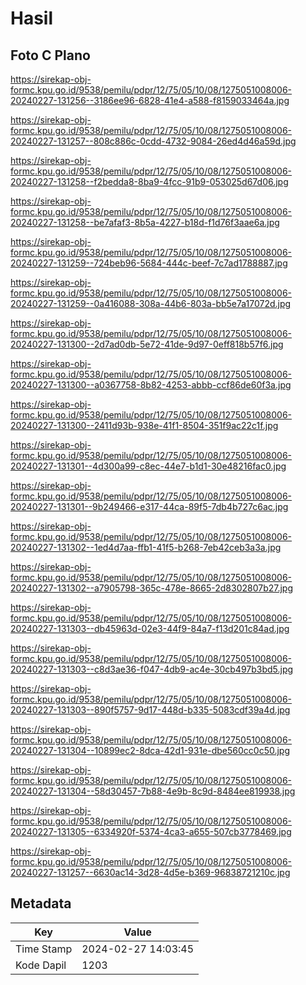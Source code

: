 # Hasil

## Foto C Plano

https://sirekap-obj-formc.kpu.go.id/9538/pemilu/pdpr/12/75/05/10/08/1275051008006-20240227-131256--3186ee96-6828-41e4-a588-f8159033464a.jpg

https://sirekap-obj-formc.kpu.go.id/9538/pemilu/pdpr/12/75/05/10/08/1275051008006-20240227-131257--808c886c-0cdd-4732-9084-26ed4d46a59d.jpg

https://sirekap-obj-formc.kpu.go.id/9538/pemilu/pdpr/12/75/05/10/08/1275051008006-20240227-131258--f2bedda8-8ba9-4fcc-91b9-053025d67d06.jpg

https://sirekap-obj-formc.kpu.go.id/9538/pemilu/pdpr/12/75/05/10/08/1275051008006-20240227-131258--be7afaf3-8b5a-4227-b18d-f1d76f3aae6a.jpg

https://sirekap-obj-formc.kpu.go.id/9538/pemilu/pdpr/12/75/05/10/08/1275051008006-20240227-131259--724beb96-5684-444c-beef-7c7ad1788887.jpg

https://sirekap-obj-formc.kpu.go.id/9538/pemilu/pdpr/12/75/05/10/08/1275051008006-20240227-131259--0a416088-308a-44b6-803a-bb5e7a17072d.jpg

https://sirekap-obj-formc.kpu.go.id/9538/pemilu/pdpr/12/75/05/10/08/1275051008006-20240227-131300--2d7ad0db-5e72-41de-9d97-0eff818b57f6.jpg

https://sirekap-obj-formc.kpu.go.id/9538/pemilu/pdpr/12/75/05/10/08/1275051008006-20240227-131300--a0367758-8b82-4253-abbb-ccf86de60f3a.jpg

https://sirekap-obj-formc.kpu.go.id/9538/pemilu/pdpr/12/75/05/10/08/1275051008006-20240227-131300--2411d93b-938e-41f1-8504-351f9ac22c1f.jpg

https://sirekap-obj-formc.kpu.go.id/9538/pemilu/pdpr/12/75/05/10/08/1275051008006-20240227-131301--4d300a99-c8ec-44e7-b1d1-30e48216fac0.jpg

https://sirekap-obj-formc.kpu.go.id/9538/pemilu/pdpr/12/75/05/10/08/1275051008006-20240227-131301--9b249466-e317-44ca-89f5-7db4b727c6ac.jpg

https://sirekap-obj-formc.kpu.go.id/9538/pemilu/pdpr/12/75/05/10/08/1275051008006-20240227-131302--1ed4d7aa-ffb1-41f5-b268-7eb42ceb3a3a.jpg

https://sirekap-obj-formc.kpu.go.id/9538/pemilu/pdpr/12/75/05/10/08/1275051008006-20240227-131302--a7905798-365c-478e-8665-2d8302807b27.jpg

https://sirekap-obj-formc.kpu.go.id/9538/pemilu/pdpr/12/75/05/10/08/1275051008006-20240227-131303--db45963d-02e3-44f9-84a7-f13d201c84ad.jpg

https://sirekap-obj-formc.kpu.go.id/9538/pemilu/pdpr/12/75/05/10/08/1275051008006-20240227-131303--c8d3ae36-f047-4db9-ac4e-30cb497b3bd5.jpg

https://sirekap-obj-formc.kpu.go.id/9538/pemilu/pdpr/12/75/05/10/08/1275051008006-20240227-131303--890f5757-9d17-448d-b335-5083cdf39a4d.jpg

https://sirekap-obj-formc.kpu.go.id/9538/pemilu/pdpr/12/75/05/10/08/1275051008006-20240227-131304--10899ec2-8dca-42d1-931e-dbe560cc0c50.jpg

https://sirekap-obj-formc.kpu.go.id/9538/pemilu/pdpr/12/75/05/10/08/1275051008006-20240227-131304--58d30457-7b88-4e9b-8c9d-8484ee819938.jpg

https://sirekap-obj-formc.kpu.go.id/9538/pemilu/pdpr/12/75/05/10/08/1275051008006-20240227-131305--6334920f-5374-4ca3-a655-507cb3778469.jpg

https://sirekap-obj-formc.kpu.go.id/9538/pemilu/pdpr/12/75/05/10/08/1275051008006-20240227-131257--6630ac14-3d28-4d5e-b369-96838721210c.jpg


## Metadata

| Key        | Value               |
| ---------- | ------------------- |
| Time Stamp | 2024-02-27 14:03:45 |
| Kode Dapil | 1203                |



